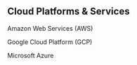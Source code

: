 ## Cloud Platforms & Services
Amazon Web Services (AWS)

Google Cloud Platform (GCP)

Microsoft Azure
